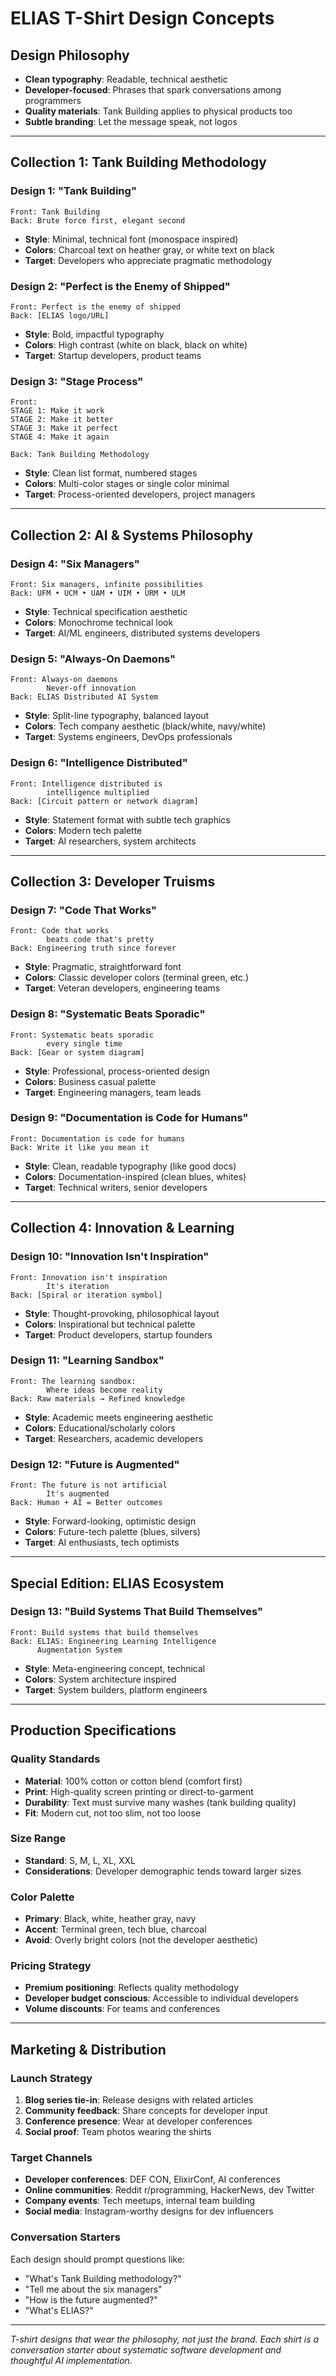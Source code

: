 # ELIAS T-Shirt Design Concepts

## Design Philosophy
- **Clean typography**: Readable, technical aesthetic
- **Developer-focused**: Phrases that spark conversations among programmers
- **Quality materials**: Tank Building applies to physical products too
- **Subtle branding**: Let the message speak, not logos

---

## Collection 1: Tank Building Methodology

### Design 1: "Tank Building"
```
Front: Tank Building
Back: Brute force first, elegant second
```
- **Style**: Minimal, technical font (monospace inspired)
- **Colors**: Charcoal text on heather gray, or white text on black
- **Target**: Developers who appreciate pragmatic methodology

### Design 2: "Perfect is the Enemy of Shipped"
```
Front: Perfect is the enemy of shipped
Back: [ELIAS logo/URL]
```
- **Style**: Bold, impactful typography
- **Colors**: High contrast (white on black, black on white)
- **Target**: Startup developers, product teams

### Design 3: "Stage Process"
```
Front: 
STAGE 1: Make it work
STAGE 2: Make it better  
STAGE 3: Make it perfect
STAGE 4: Make it again

Back: Tank Building Methodology
```
- **Style**: Clean list format, numbered stages
- **Colors**: Multi-color stages or single color minimal
- **Target**: Process-oriented developers, project managers

---

## Collection 2: AI & Systems Philosophy

### Design 4: "Six Managers"  
```
Front: Six managers, infinite possibilities
Back: UFM • UCM • UAM • UIM • URM • ULM
```
- **Style**: Technical specification aesthetic
- **Colors**: Monochrome technical look
- **Target**: AI/ML engineers, distributed systems developers

### Design 5: "Always-On Daemons"
```
Front: Always-on daemons
        Never-off innovation
Back: ELIAS Distributed AI System
```
- **Style**: Split-line typography, balanced layout
- **Colors**: Tech company aesthetic (black/white, navy/white)
- **Target**: Systems engineers, DevOps professionals

### Design 6: "Intelligence Distributed"
```
Front: Intelligence distributed is
        intelligence multiplied
Back: [Circuit pattern or network diagram]
```
- **Style**: Statement format with subtle tech graphics
- **Colors**: Modern tech palette
- **Target**: AI researchers, system architects

---

## Collection 3: Developer Truisms

### Design 7: "Code That Works"
```
Front: Code that works
        beats code that's pretty
Back: Engineering truth since forever
```
- **Style**: Pragmatic, straightforward font
- **Colors**: Classic developer colors (terminal green, etc.)
- **Target**: Veteran developers, engineering teams

### Design 8: "Systematic Beats Sporadic"
```
Front: Systematic beats sporadic
        every single time
Back: [Gear or system diagram]
```
- **Style**: Professional, process-oriented design
- **Colors**: Business casual palette
- **Target**: Engineering managers, team leads

### Design 9: "Documentation is Code for Humans"
```
Front: Documentation is code for humans
Back: Write it like you mean it
```
- **Style**: Clean, readable typography (like good docs)
- **Colors**: Documentation-inspired (clean blues, whites)
- **Target**: Technical writers, senior developers

---

## Collection 4: Innovation & Learning

### Design 10: "Innovation Isn't Inspiration"
```
Front: Innovation isn't inspiration
        It's iteration
Back: [Spiral or iteration symbol]
```
- **Style**: Thought-provoking, philosophical layout
- **Colors**: Inspirational but technical palette
- **Target**: Product developers, startup founders

### Design 11: "Learning Sandbox"
```
Front: The learning sandbox:
        Where ideas become reality
Back: Raw materials → Refined knowledge
```
- **Style**: Academic meets engineering aesthetic
- **Colors**: Educational/scholarly colors
- **Target**: Researchers, academic developers

### Design 12: "Future is Augmented"
```
Front: The future is not artificial
        It's augmented
Back: Human + AI = Better outcomes
```
- **Style**: Forward-looking, optimistic design
- **Colors**: Future-tech palette (blues, silvers)
- **Target**: AI enthusiasts, tech optimists

---

## Special Edition: ELIAS Ecosystem

### Design 13: "Build Systems That Build Themselves"
```
Front: Build systems that build themselves
Back: ELIAS: Engineering Learning Intelligence 
      Augmentation System
```
- **Style**: Meta-engineering concept, technical
- **Colors**: System architecture inspired
- **Target**: System builders, platform engineers

---

## Production Specifications

### Quality Standards
- **Material**: 100% cotton or cotton blend (comfort first)
- **Print**: High-quality screen printing or direct-to-garment
- **Durability**: Text must survive many washes (tank building quality)
- **Fit**: Modern cut, not too slim, not too loose

### Size Range
- **Standard**: S, M, L, XL, XXL
- **Considerations**: Developer demographic tends toward larger sizes

### Color Palette
- **Primary**: Black, white, heather gray, navy
- **Accent**: Terminal green, tech blue, charcoal
- **Avoid**: Overly bright colors (not the developer aesthetic)

### Pricing Strategy
- **Premium positioning**: Reflects quality methodology
- **Developer budget conscious**: Accessible to individual developers
- **Volume discounts**: For teams and conferences

---

## Marketing & Distribution

### Launch Strategy
1. **Blog series tie-in**: Release designs with related articles
2. **Community feedback**: Share concepts for developer input
3. **Conference presence**: Wear at developer conferences
4. **Social proof**: Team photos wearing the shirts

### Target Channels
- **Developer conferences**: DEF CON, ElixirConf, AI conferences
- **Online communities**: Reddit r/programming, HackerNews, dev Twitter
- **Company events**: Tech meetups, internal team building
- **Social media**: Instagram-worthy designs for dev influencers

### Conversation Starters
Each design should prompt questions like:
- "What's Tank Building methodology?"
- "Tell me about the six managers"
- "How is the future augmented?"
- "What's ELIAS?"

---

*T-shirt designs that wear the philosophy, not just the brand. Each shirt is a conversation starter about systematic software development and thoughtful AI implementation.*